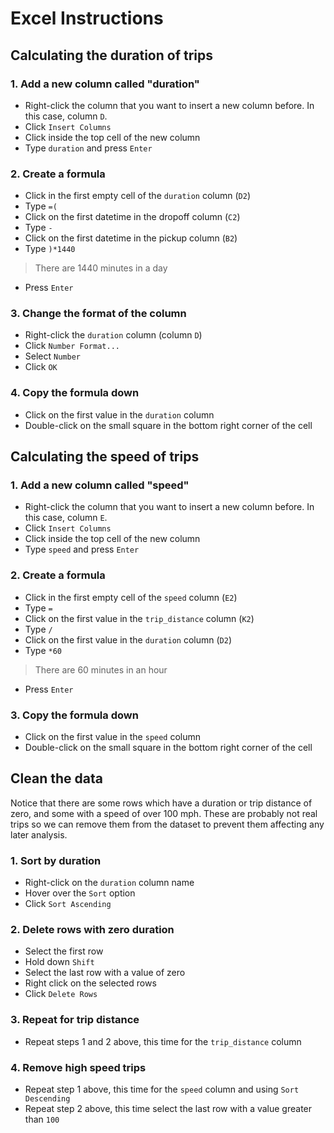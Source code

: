 # Excel Instructions

## Calculating the duration of trips

### 1. Add a new column called "duration"

- Right-click the column that you want to insert a new column before. In this case, column `D`.
- Click `Insert Columns`
- Click inside the top cell of the new column
- Type `duration` and press `Enter`

### 2. Create a formula

- Click in the first empty cell of the `duration` column (`D2`)
- Type `=(`
- Click on the first datetime in the dropoff column (`C2`)
- Type `-`
- Click on the first datetime in the pickup column (`B2`)
- Type `)*1440` 
> There are 1440 minutes in a day
- Press `Enter`

### 3. Change the format of the column
- Right-click the `duration` column (column `D`)
- Click `Number Format...`
- Select `Number`
- Click `OK`

### 4. Copy the formula down

- Click on the first value in the `duration` column
- Double-click on the small square in the bottom right corner of the cell

## Calculating the speed of trips

### 1. Add a new column called "speed"

- Right-click the column that you want to insert a new column before. In this case, column `E`.
- Click `Insert Columns`
- Click inside the top cell of the new column
- Type `speed` and press `Enter`

### 2. Create a formula

- Click in the first empty cell of the `speed` column (`E2`)
- Type `=`
- Click on the first value in the `trip_distance` column (`K2`)
- Type `/`
- Click on the first value in the `duration` column (`D2`)
- Type `*60` 
> There are 60 minutes in an hour
- Press `Enter`

### 3. Copy the formula down

- Click on the first value in the `speed` column
- Double-click on the small square in the bottom right corner of the cell

## Clean the data

Notice that there are some rows which have a duration or trip distance of zero, and some with a speed of over 100 mph. These are probably not real trips so we can remove them from the dataset to prevent them affecting any later analysis. 

### 1. Sort by duration

- Right-click on the `duration` column name
- Hover over the `Sort` option
- Click `Sort Ascending`

### 2. Delete rows with zero duration

- Select the first row
- Hold down `Shift`
- Select the last row with a value of zero
- Right click on the selected rows
- Click `Delete Rows`

### 3. Repeat for trip distance

- Repeat steps 1 and 2 above, this time for the `trip_distance` column

### 4. Remove high speed trips

- Repeat step 1 above, this time for the `speed` column and using `Sort Descending`
- Repeat step 2 above, this time select the last row with a value greater than `100`